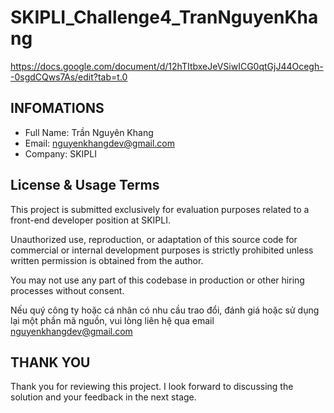 # SKIPLI_Challenge4_TranNguyenKhang

https://docs.google.com/document/d/12hTItbxeJeVSiwICG0qtGjJ44Ocegh--0sgdCQws7As/edit?tab=t.0

## INFOMATIONS

- Full Name: Trần Nguyên Khang
- Email: nguyenkhangdev@gmail.com
- Company: SKIPLI

## License & Usage Terms

This project is submitted exclusively for evaluation purposes related to a front-end developer position at SKIPLI.

Unauthorized use, reproduction, or adaptation of this source code for commercial or internal development purposes is strictly prohibited unless written permission is obtained from the author.

You may not use any part of this codebase in production or other hiring processes without consent.

Nếu quý công ty hoặc cá nhân có nhu cầu trao đổi, đánh giá hoặc sử dụng lại một phần mã nguồn, vui lòng liên hệ qua email nguyenkhangdev@gmail.com

## THANK YOU

Thank you for reviewing this project. I look forward to discussing the solution and your feedback in the next stage.
